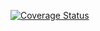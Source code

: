 [![Coverage Status](https://coveralls.io/repos/github/nastinkaKrd/fd_notification_management/badge.svg?branch=master)](https://coveralls.io/github/nastinkaKrd/fd_notification_management?branch=master)
